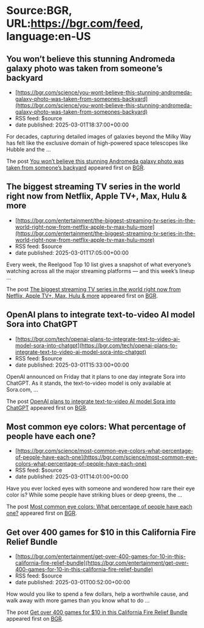 # Source:BGR, URL:https://bgr.com/feed, language:en-US

## You won’t believe this stunning Andromeda galaxy photo was taken from someone’s backyard
 - [https://bgr.com/science/you-wont-believe-this-stunning-andromeda-galaxy-photo-was-taken-from-someones-backyard](https://bgr.com/science/you-wont-believe-this-stunning-andromeda-galaxy-photo-was-taken-from-someones-backyard)
 - RSS feed: $source
 - date published: 2025-03-01T18:37:00+00:00

<p>For decades, capturing detailed images of galaxies beyond the Milky Way has felt like the exclusive domain of high-powered space telescopes like Hubble and the &#8230;</p>
<p>The post <a href="https://bgr.com/science/you-wont-believe-this-stunning-andromeda-galaxy-photo-was-taken-from-someones-backyard/">You won’t believe this stunning Andromeda galaxy photo was taken from someone’s backyard</a> appeared first on <a href="https://bgr.com">BGR</a>.</p>

## The biggest streaming TV series in the world right now from Netflix, Apple TV+, Max, Hulu & more
 - [https://bgr.com/entertainment/the-biggest-streaming-tv-series-in-the-world-right-now-from-netflix-apple-tv-max-hulu-more](https://bgr.com/entertainment/the-biggest-streaming-tv-series-in-the-world-right-now-from-netflix-apple-tv-max-hulu-more)
 - RSS feed: $source
 - date published: 2025-03-01T17:05:00+00:00

<p>Every week, the Reelgood Top 10 list gives a snapshot of what everyone&#8217;s watching across all the major streaming platforms — and this week&#8217;s lineup &#8230;</p>
<p>The post <a href="https://bgr.com/entertainment/the-biggest-streaming-tv-series-in-the-world-right-now-from-netflix-apple-tv-max-hulu-more/">The biggest streaming TV series in the world right now from Netflix, Apple TV+, Max, Hulu &amp; more</a> appeared first on <a href="https://bgr.com">BGR</a>.</p>

## OpenAI plans to integrate text-to-video AI model Sora into ChatGPT
 - [https://bgr.com/tech/openai-plans-to-integrate-text-to-video-ai-model-sora-into-chatgpt](https://bgr.com/tech/openai-plans-to-integrate-text-to-video-ai-model-sora-into-chatgpt)
 - RSS feed: $source
 - date published: 2025-03-01T15:33:00+00:00

<p>OpenAI announced on Friday that it plans to one day integrate Sora into ChatGPT. As it stands, the text-to-video model is only available at Sora.com, &#8230;</p>
<p>The post <a href="https://bgr.com/tech/openai-plans-to-integrate-text-to-video-ai-model-sora-into-chatgpt/">OpenAI plans to integrate text-to-video AI model Sora into ChatGPT</a> appeared first on <a href="https://bgr.com">BGR</a>.</p>

## Most common eye colors: What percentage of people have each one?
 - [https://bgr.com/science/most-common-eye-colors-what-percentage-of-people-have-each-one](https://bgr.com/science/most-common-eye-colors-what-percentage-of-people-have-each-one)
 - RSS feed: $source
 - date published: 2025-03-01T14:01:00+00:00

<p>Have you ever locked eyes with someone and wondered how rare their eye color is? While some people have striking blues or deep greens, the &#8230;</p>
<p>The post <a href="https://bgr.com/science/most-common-eye-colors-what-percentage-of-people-have-each-one/">Most common eye colors: What percentage of people have each one?</a> appeared first on <a href="https://bgr.com">BGR</a>.</p>

## Get over 400 games for $10 in this California Fire Relief Bundle
 - [https://bgr.com/entertainment/get-over-400-games-for-10-in-this-california-fire-relief-bundle](https://bgr.com/entertainment/get-over-400-games-for-10-in-this-california-fire-relief-bundle)
 - RSS feed: $source
 - date published: 2025-03-01T00:52:00+00:00

<p>How would you like to spend a few dollars, help a worthwhile cause, and walk away with more games than you know what to do &#8230;</p>
<p>The post <a href="https://bgr.com/entertainment/get-over-400-games-for-10-in-this-california-fire-relief-bundle/">Get over 400 games for $10 in this California Fire Relief Bundle</a> appeared first on <a href="https://bgr.com">BGR</a>.</p>

